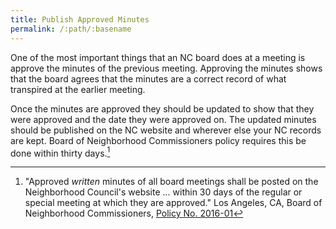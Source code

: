 ```yaml
---
title: Publish Approved Minutes
permalink: /:path/:basename
---
```


One of the most important things
that an NC board does
at a meeting
is approve the minutes
of the previous meeting.
Approving the minutes shows
that the board agrees
that the minutes are
a correct record
of what transpired
at the earlier meeting.

Once the minutes
are approved
they should be updated
to show that
they were approved
and the date
they were approved on.
The updated minutes
should be published
on the NC website
and wherever else
your NC records are kept.
Board of Neighborhood Commissioners policy
requires this be done
within thirty days.[^bonc201601]

[^bonc201601]:
    "Approved _written_ minutes
    of all board meetings
    shall be posted
    on the Neighborhood Council's website ...
    within 30 days
    of the regular or special meeting
    at which
    they are approved."
    Los Angeles, CA, Board of Neighborhood Commissioners, [Policy No. 2016-01](https://empowerla.org/wp-content/uploads/2019/03/Amended-Minutes-Policy-Resolution1-03.18.19.pdf)
